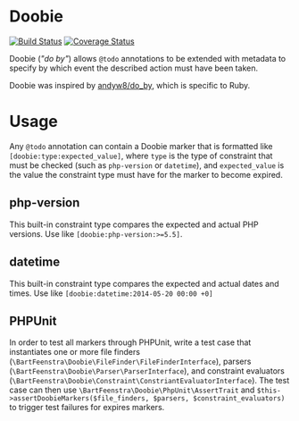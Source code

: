 # Doobie

[![Build Status](https://travis-ci.org/bartfeenstra/Doobie.png?branch=master)](https://travis-ci.org/bartfeenstra/Dobie)
[![Coverage Status](https://coveralls.io/repos/bartfeenstra/Doobie/badge.png?branch=master)](https://coveralls.io/r/bartfeenstra/Doobie?branch=master)

Doobie (*"do by"*) allows `@todo` annotations to be extended with metadata to specify
by which event the described action must have been taken.

Doobie was inspired by [andyw8/do_by](https://github.com/andyw8/do_by), which is
specific to Ruby.

# Usage

Any `@todo` annotation can contain a Doobie marker that is formatted like
`[doobie:type:expected_value]`, where `type` is the type of constraint
that must be checked (such as `php-version` or `datetime`), and
`expected_value` is the value the constraint type must have for the marker to
become expired.

## php-version

This built-in constraint type compares the expected and actual PHP versions. Use
like `[doobie:php-version:>=5.5]`.

## datetime

This built-in constraint type compares the expected and actual dates and times.
Use like `[doobie:datetime:2014-05-20 00:00 +0]`

## PHPUnit

In order to test all markers through PHPUnit, write a test case that
instantiates one or more file finders
(`\BartFeenstra\Doobie\FileFinder\FileFinderInterface`), parsers
(`\BartFeenstra\Doobie\Parser\ParserInterface`), and constraint evaluators
(`\BartFeenstra\Doobie\Constraint\ConstriantEvaluatorInterface`). The test case
can then use
`\BartFeenstra\Doobie\PhpUnit\AssertTrait` and `$this->assertDoobieMarkers($file_finders, $parsers, $constraint_evaluators)`
to trigger test failures for expires markers.
